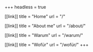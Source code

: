 +++
headless = true

[[link]]
title = "Home"
url = "/"

[[link]]
title = "About me"
url = "/about/"

[[link]]
title = "Warum"
url = "/warum/"

[[link]]
title = "Wofür"
url = "/wofür/"
+++
